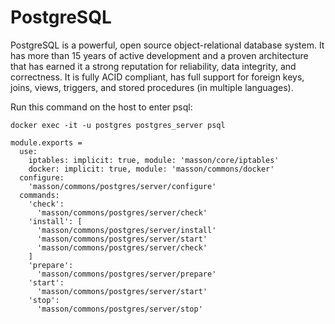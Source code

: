 # PostgreSQL

PostgreSQL is a powerful, open source object-relational database system. 
It has more than 15 years of active development and a proven architecture that
has earned it a strong reputation for reliability, data integrity, and correctness.
It is fully ACID compliant, has full support for foreign keys, joins, views, triggers,
and stored procedures (in multiple languages).

Run this command on the host to enter psql:

```
docker exec -it -u postgres postgres_server psql
```


    module.exports =
      use:
        iptables: implicit: true, module: 'masson/core/iptables'
        docker: implicit: true, module: 'masson/commons/docker'
      configure:
        'masson/commons/postgres/server/configure'
      commands:
        'check':
          'masson/commons/postgres/server/check'
        'install': [
          'masson/commons/postgres/server/install'
          'masson/commons/postgres/server/start'
          'masson/commons/postgres/server/check'
        ]
        'prepare':
          'masson/commons/postgres/server/prepare'
        'start':
          'masson/commons/postgres/server/start'
        'stop':
          'masson/commons/postgres/server/stop'

